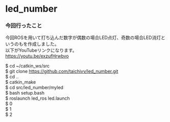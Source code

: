 # led_number

### 今回行ったこと
今回ROSを用いて打ち込んだ数字が偶数の場合LED点灯、奇数の場合LED消灯というのもを作成しました。  
以下がYouTubeリンクになります。  
https://youtu.be/exzufHrwbvo
  
  
$ cd ~/catkin_ws/src  
$ git clone https://github.com/taichivv/led_number.git  
$ cd ..  
$ catkin_make  
$ cd src/led_number/myled  
$ bash setup.bash  
$ roslaunch led_ros led.launch  
$ 0  
$ 1  
$ 2  

